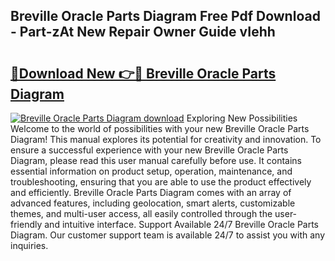 ## Breville Oracle Parts Diagram Free Pdf Download - Part-zAt New Repair Owner Guide vIehh

# <h2><a href="http://dfu8zij.blite.top/?on=Breville+Oracle+Parts+Diagram">🔗Download New 👉🔴 Breville Oracle Parts Diagram</a></h2>

[![Breville Oracle Parts Diagram download](https://i.imgur.com/lujVjoI.png)](http://dfu8zij.blite.top/?on=Breville+Oracle+Parts+Diagram)
Exploring New Possibilities Welcome to the world of possibilities with your new Breville Oracle Parts Diagram! This manual explores its potential for creativity and innovation. To ensure a successful experience with your new Breville Oracle Parts Diagram, please read this user manual carefully before use. It contains essential information on product setup, operation, maintenance, and troubleshooting, ensuring that you are able to use the product effectively and efficiently. Breville Oracle Parts Diagram comes with an array of advanced features, including geolocation, smart alerts, customizable themes, and multi-user access, all easily controlled through the user-friendly and intuitive interface. Support Available 24/7 Breville Oracle Parts Diagram. Our customer support team is available 24/7 to assist you with any inquiries.
